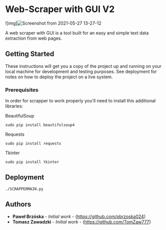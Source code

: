 # Web-Scraper with GUI V2

![img]![Screenshot from 2021-05-27 13-27-12](https://user-images.githubusercontent.com/53401206/119819063-41c83380-bef0-11eb-9e01-01c097d3e8c0.png)



A web scraper with GUI is a tool built for an easy and simple text data extraction from web pages.

## Getting Started

These instructions will get you a copy of the project up and running on your local machine for development and testing purposes. See deployment for notes on how to deploy the project on a live system.

### Prerequisites

In order for scrapper to work properly you'll need to install this additional libraries:

BeautifulSoup

```
sudo pip install beautifulsoup4
```
Requests

```
sudo pip install requests
```
Tkinter

```
sudo pip install tkinter
```

## Deployment

```
./SCRAPPERMAIN.py
```

## Authors

* **Paweł Brzóska** - *Initial work* - (https://github.com/pbrzoska024)
* **Tomasz Zawadzki** - *Initial work* - (https://github.com/TomZaw777)


